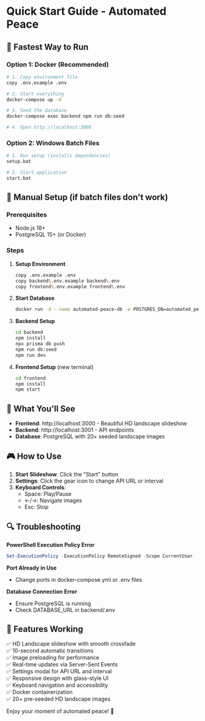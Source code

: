# Quick Start Guide - Automated Peace

## 🚀 Fastest Way to Run

### Option 1: Docker (Recommended)
```bash
# 1. Copy environment file
copy .env.example .env

# 2. Start everything
docker-compose up -d

# 3. Seed the database
docker-compose exec backend npm run db:seed

# 4. Open http://localhost:3000
```

### Option 2: Windows Batch Files
```bash
# 1. Run setup (installs dependencies)
setup.bat

# 2. Start application
start.bat
```

## 🔧 Manual Setup (if batch files don't work)

### Prerequisites
- Node.js 18+
- PostgreSQL 15+ (or Docker)

### Steps
1. **Setup Environment**
   ```bash
   copy .env.example .env
   copy backend\.env.example backend\.env
   copy frontend\.env.example frontend\.env
   ```

2. **Start Database**
   ```bash
   docker run -d --name automated-peace-db -e POSTGRES_DB=automated_peace -e POSTGRES_USER=postgres -e POSTGRES_PASSWORD=password -p 5432:5432 postgres:15-alpine
   ```

3. **Backend Setup**
   ```bash
   cd backend
   npm install
   npx prisma db push
   npm run db:seed
   npm run dev
   ```

4. **Frontend Setup** (new terminal)
   ```bash
   cd frontend
   npm install
   npm start
   ```

## 🎯 What You'll See

- **Frontend**: http://localhost:3000 - Beautiful HD landscape slideshow
- **Backend**: http://localhost:3001 - API endpoints
- **Database**: PostgreSQL with 20+ seeded landscape images

## 🎮 How to Use

1. **Start Slideshow**: Click the "Start" button
2. **Settings**: Click the gear icon to change API URL or interval
3. **Keyboard Controls**: 
   - Space: Play/Pause
   - ←/→: Navigate images
   - Esc: Stop

## 🔍 Troubleshooting

**PowerShell Execution Policy Error**
```powershell
Set-ExecutionPolicy -ExecutionPolicy RemoteSigned -Scope CurrentUser
```

**Port Already in Use**
- Change ports in docker-compose.yml or .env files

**Database Connection Error**
- Ensure PostgreSQL is running
- Check DATABASE_URL in backend/.env

## 📱 Features Working

✅ HD Landscape slideshow with smooth crossfade  
✅ 10-second automatic transitions  
✅ Image preloading for performance  
✅ Real-time updates via Server-Sent Events  
✅ Settings modal for API URL and interval  
✅ Responsive design with glass-style UI  
✅ Keyboard navigation and accessibility  
✅ Docker containerization  
✅ 20+ pre-seeded HD landscape images  

Enjoy your moment of automated peace! 🌅
